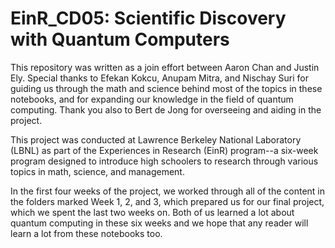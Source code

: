 # **EinR_CD05: Scientific Discovery with Quantum Computers**

This repository was written as a join effort between Aaron Chan and Justin Ely. Special thanks to Efekan Kokcu, Anupam Mitra, and Nischay Suri for guiding us through the math and science behind most of the topics in these notebooks, and for expanding our knowledge in the field of quantum computing. Thank you also to Bert de Jong for overseeing and aiding in the project.

This project was conducted at Lawrence Berkeley National Laboratory (LBNL) as part of the Experiences in Research (EinR) program--a six-week program designed to introduce high schoolers to research through various topics in math, science, and management.

In the first four weeks of the project, we worked through all of the content in the folders marked Week 1, 2, and 3, which prepared us for our final project, which we spent the last two weeks on. Both of us learned a lot about quantum computing in these six weeks and we hope that any reader will learn a lot from these notebooks too.